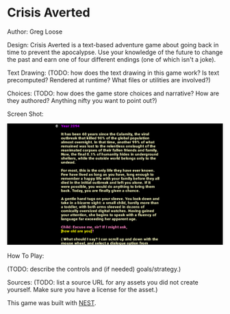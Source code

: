 # Crisis Averted

Author: Greg Loose

Design: Crisis Averted is a text-based adventure game about going back in time to prevent the apocalypse. Use your knowledge of the future to change the past and earn one of four different endings (one of which isn't a joke).

Text Drawing: (TODO: how does the text drawing in this game work? Is text precomputed? Rendered at runtime? What files or utilities are involved?)

Choices: (TODO: how does the game store choices and narrative? How are they authored? Anything nifty you want to point out?)

Screen Shot:

![Screen Shot](screenshot.png)

How To Play:

(TODO: describe the controls and (if needed) goals/strategy.)

Sources: (TODO: list a source URL for any assets you did not create yourself. Make sure you have a license for the asset.)

This game was built with [NEST](NEST.md).

